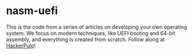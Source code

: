 # nasm-uefi

This is the code from a series of articles on developing your own operating system. We focus on modern techniques, like UEFI booting and 64-bit assembly, and everything is created from scratch. Follow along at [HackerPulp](https://hackerpulp.com/os/os-development-windows-1-building-uefi-applications-nasm/)!
